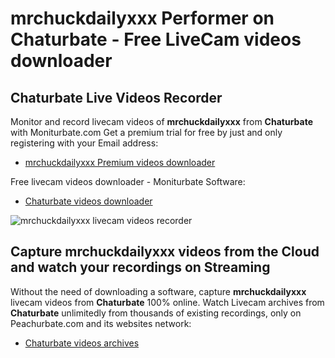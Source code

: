 # mrchuckdailyxxx Performer on Chaturbate - Free LiveCam videos downloader

## Chaturbate Live Videos Recorder

Monitor and record livecam videos of **mrchuckdailyxxx** from **Chaturbate** with Moniturbate.com
Get a premium trial for free by just and only registering with your Email address:
* [mrchuckdailyxxx Premium videos downloader](https://moniturbate.com/request-demo-licence-key.html)

Free livecam videos downloader - Moniturbate Software:
* [Chaturbate videos downloader](https://moniturbate.com/moniturbate-download-software.html)

![mrchuckdailyxxx livecam videos recorder](https://peachurnet.com/templates/moniturbate-software.png)


## Capture mrchuckdailyxxx videos from the Cloud and watch your recordings on Streaming

Without the need of downloading a software, capture **mrchuckdailyxxx** livecam videos from **Chaturbate** 100% online.
Watch Livecam archives from **Chaturbate** unlimitedly from thousands of existing recordings, only on Peachurbate.com and its websites network:
* [Chaturbate videos archives](https://peachurnet.com/)